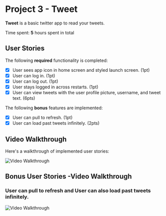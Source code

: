 # Project 3 - Tweet

**Tweet** is a basic twitter app to read your tweets.

Time spent: **5** hours spent in total

## User Stories

The following **required** functionality is completed:

- [X] User sees app icon in home screen and styled launch screen. (1pt)
- [X] User can log in. (1pt)
- [X] User can log out. (1pt)
- [X] User stays logged in across restarts. (1pt)
- [X] User can view tweets with the user profile picture, username, and tweet text. (6pts)

The following **bonus** features are implemented:

- [X] User can pull to refresh. (1pt)
- [X] User can load past tweets infinitely. (2pts)

## Video Walkthrough

Here's a walkthrough of implemented user stories:

<img src='http://g.recordit.co/Th1UY9F7e3.gif' title='Video Walkthrough' width='' alt='Video Walkthrough' />

## Bonus User Stories -Video Walkthrough
### User can pull to refresh and User can also load past tweets infinitely.
<img src='http://g.recordit.co/V1Ci6BQ3f2.gif' title='Video Walkthrough' width='' alt='Video Walkthrough' />
